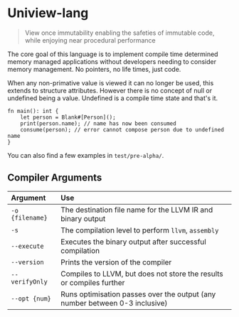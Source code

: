 # Uniview-lang

> View once immutability enabling the safeties of immutable code, while enjoying near procedural performance

The core goal of this language is to implement compile time determined memory managed applications without developers needing to consider memory management. No pointers, no life times, just code.

When any non-primative value is viewed it can no longer be used, this extends to structure attributes. However there is no concept of null or undefined being a value. Undefined is a compile time state and that's it.
```uv
fn main(): int {
	let person = Blank#[Person]();
	print(person.name); // name has now been consumed
	consume(person); // error cannot compose person due to undefined name
}
```

You can also find a few examples in `test/pre-alpha/`.


## Compiler Arguments

| Argument | Use |
| :- | :- |
| `-o {filename}` | The destination file name for the LLVM IR and binary output |
| `-s` | The compilation level to perform `llvm`, `assembly` |
| `--execute` | Executes the binary output after successful compilation |
| `--version` | Prints the version of the compiler |
| `--verifyOnly` | Compiles to LLVM, but does not store the results or compiles further |
| `--opt {num}` | Runs optimisation passes over the output (any number between 0-3 inclusive) |
